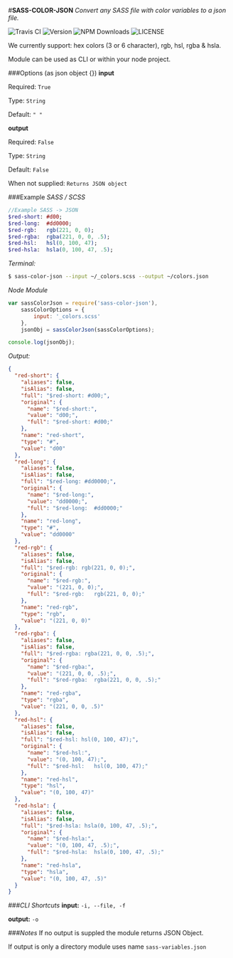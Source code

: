#**SASS-COLOR-JSON**
*Convert any SASS file with color variables to a json file.*

![Travis CI](https://img.shields.io/travis/tbremer/sass-color-json.svg?style=flat-square)
![Version](https://img.shields.io/npm/v/sass-color-json.svg?style=flat-square)
![NPM Downloads](https://img.shields.io/npm/dm/sass-color-json.svg?style=flat-square)
![LICENSE](https://img.shields.io/npm/l/sass-color-json.svg?style=flat-square)

We currently support:  hex colors (3 or 6 character), rgb, hsl, rgba & hsla.

Module can be used as  CLI or within your node project.

###Options (as json object {})
**input**

Required: `True`

Type: `String`

Default: `" "`


**output**

Required: `False`

Type: `String`

Default: `False`

When not supplied: `Returns JSON object`


###Example
*SASS / SCSS*
```sass
//Example SASS -> JSON
$red-short: #d00;
$red-long:  #dd0000;
$red-rgb:   rgb(221, 0, 0);
$red-rgba:  rgba(221, 0, 0, .5);
$red-hsl:   hsl(0, 100, 47);
$red-hsla:  hsla(0, 100, 47, .5);
```
*Terminal:*
```bash
$ sass-color-json --input ~/_colors.scss --output ~/colors.json
```

*Node Module*
```javascript
var sassColorJson = require('sass-color-json'),
	sassColorOptions = {
		input: '_colors.scss'
	},
	jsonObj = sassColorJson(sassColorOptions);

console.log(jsonObj);
```

*Output:*
```json
{
  "red-short": {
    "aliases": false,
    "isAlias": false,
    "full": "$red-short: #d00;",
    "original": {
      "name": "$red-short:",
      "value": "d00;",
      "full": "$red-short: #d00;"
    },
    "name": "red-short",
    "type": "#",
    "value": "d00"
  },
  "red-long": {
    "aliases": false,
    "isAlias": false,
    "full": "$red-long: #dd0000;",
    "original": {
      "name": "$red-long:",
      "value": "dd0000;",
      "full": "$red-long:  #dd0000;"
    },
    "name": "red-long",
    "type": "#",
    "value": "dd0000"
  },
  "red-rgb": {
    "aliases": false,
    "isAlias": false,
    "full": "$red-rgb: rgb(221, 0, 0);",
    "original": {
      "name": "$red-rgb:",
      "value": "(221, 0, 0);",
      "full": "$red-rgb:   rgb(221, 0, 0);"
    },
    "name": "red-rgb",
    "type": "rgb",
    "value": "(221, 0, 0)"
  },
  "red-rgba": {
    "aliases": false,
    "isAlias": false,
    "full": "$red-rgba: rgba(221, 0, 0, .5);",
    "original": {
      "name": "$red-rgba:",
      "value": "(221, 0, 0, .5);",
      "full": "$red-rgba:  rgba(221, 0, 0, .5);"
    },
    "name": "red-rgba",
    "type": "rgba",
    "value": "(221, 0, 0, .5)"
  },
  "red-hsl": {
    "aliases": false,
    "isAlias": false,
    "full": "$red-hsl: hsl(0, 100, 47);",
    "original": {
      "name": "$red-hsl:",
      "value": "(0, 100, 47);",
      "full": "$red-hsl:   hsl(0, 100, 47);"
    },
    "name": "red-hsl",
    "type": "hsl",
    "value": "(0, 100, 47)"
  },
  "red-hsla": {
    "aliases": false,
    "isAlias": false,
    "full": "$red-hsla: hsla(0, 100, 47, .5);",
    "original": {
      "name": "$red-hsla:",
      "value": "(0, 100, 47, .5);",
      "full": "$red-hsla:  hsla(0, 100, 47, .5);"
    },
    "name": "red-hsla",
    "type": "hsla",
    "value": "(0, 100, 47, .5)"
  }
}
```

###*CLI Shortcuts*
**input:** `-i, --file, -f`

**output:** `-o`


###*Notes*
If no output is suppled the module returns JSON Object.

If output is only a directory module uses name `sass-variables.json`
